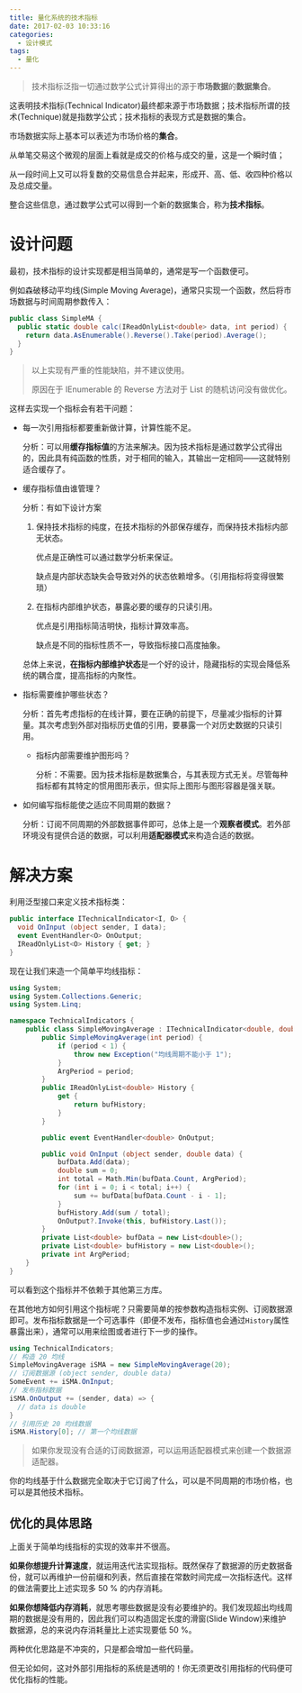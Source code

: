 ```yaml
---
title: 量化系统的技术指标
date: 2017-02-03 10:33:16
categories:
  - 设计模式
tags:
  - 量化
---
```


> 技术指标泛指一切通过数学公式计算得出的源于**市场数据**的**数据集合**。

这表明技术指标(Technical Indicator)最终都来源于市场数据；技术指标所谓的技术(Technique)就是指数学公式；技术指标的表现方式是数据的集合。

市场数据实际上基本可以表述为市场价格的**集合**。

从单笔交易这个微观的层面上看就是成交的价格与成交的量，这是一个瞬时值；

从一段时间上又可以将复数的交易信息合并起来，形成开、高、低、收四种价格以及总成交量。

整合这些信息，通过数学公式可以得到一个新的数据集合，称为**技术指标**。

<!--more-->

# 设计问题

最初，技术指标的设计实现都是相当简单的，通常是写一个函数便可。

例如森破移动平均线(Simple Moving Average)，通常只实现一个函数，然后将市场数据与时间周期参数传入：

```c#
public class SimpleMA {
  public static double calc(IReadOnlyList<double> data, int period) {
    return data.AsEnumerable().Reverse().Take(period).Average();
  }
}
```

> 以上实现有严重的性能缺陷，并不建议使用。
>
> 原因在于 IEnumerable 的 Reverse 方法对于 List 的随机访问没有做优化。

这样去实现一个指标会有若干问题：

+ 每一次引用指标都要重新做计算，计算性能不足。

  分析：可以用**缓存指标值**的方法来解决。因为技术指标是通过数学公式得出的，因此具有纯函数的性质，对于相同的输入，其输出一定相同——这就特别适合缓存了。

+ 缓存指标值由谁管理？

  分析：有如下设计方案

  1. 保持技术指标的纯度，在技术指标的外部保存缓存，而保持技术指标内部无状态。

     优点是正确性可以通过数学分析来保证。

     缺点是内部状态缺失会导致对外的状态依赖增多。（引用指标将变得很繁琐）

  2. 在指标内部维护状态，暴露必要的缓存的只读引用。

     优点是引用指标简洁明快，指标计算效率高。

     缺点是不同的指标性质不一，导致指标接口高度抽象。

  总体上来说，**在指标内部维护状态**是一个好的设计，隐藏指标的实现会降低系统的耦合度，提高指标的内聚性。

+ 指标需要维护哪些状态？

  分析：首先考虑指标的在线计算，要在正确的前提下，尽量减少指标的计算量。其次考虑到外部对指标历史值的引用，要暴露一个对历史数据的只读引用。

  + 指标内部需要维护图形吗？

    分析：不需要。因为技术指标是数据集合，与其表现方式无关。尽管每种指标都有其特定的惯用图形表示，但实际上图形与图形容器是强关联。

+ 如何编写指标能使之适应不同周期的数据？

  分析：订阅不同周期的外部数据事件即可，总体上是一个**观察者模式**。若外部环境没有提供合适的数据，可以利用**适配器模式**来构造合适的数据。

# 解决方案

利用泛型接口来定义技术指标类：

```c#
public interface ITechnicalIndicator<I, O> {
  void OnInput (object sender, I data);
  event EventHandler<O> OnOutput;
  IReadOnlyList<O> History { get; }
}
```

现在让我们来造一个简单平均线指标：

```c#
using System;
using System.Collections.Generic;
using System.Linq;

namespace TechnicalIndicators {
    public class SimpleMovingAverage : ITechnicalIndicator<double, double> {
        public SimpleMovingAverage(int period) {
            if (period < 1) {
                throw new Exception("均线周期不能小于 1");
            }
            ArgPeriod = period;
        }
        public IReadOnlyList<double> History {
            get {
                return bufHistory;
            }
        }

        public event EventHandler<double> OnOutput;

        public void OnInput (object sender, double data) {
            bufData.Add(data);
            double sum = 0;
            int total = Math.Min(bufData.Count, ArgPeriod);
            for (int i = 0; i < total; i++) {
                sum += bufData[bufData.Count - i - 1];
            }
            bufHistory.Add(sum / total);
            OnOutput?.Invoke(this, bufHistory.Last());
        }
        private List<double> bufData = new List<double>();
        private List<double> bufHistory = new List<double>();
        private int ArgPeriod;
    }
}
```

可以看到这个指标并不依赖于其他第三方库。

在其他地方如何引用这个指标呢？只需要简单的按参数构造指标实例、订阅数据源即可。发布指标数据是一个可选事件（即便不发布，指标值也会通过`History`属性暴露出来），通常可以用来绘图或者进行下一步的操作。

```c#
using TechnicalIndicators;
// 构造 20 均线
SimpleMovingAverage iSMA = new SimpleMovingAverage(20);
// 订阅数据源 (object sender, double data)
SomeEvent += iSMA.OnInput;
// 发布指标数据
iSMA.OnOutput += (sender, data) => {
  // data is double
}
// 引用历史 20 均线数据
iSMA.History[0]; // 第一个均线数据
```

>  如果你发现没有合适的订阅数据源，可以运用适配器模式来创建一个数据源适配器。

你的均线基于什么数据完全取决于它订阅了什么，可以是不同周期的市场价格，也可以是其他技术指标。

## 优化的具体思路

上面关于简单均线指标的实现的效率并不很高。

**如果你想提升计算速度**，就运用迭代法实现指标。既然保存了数据源的历史数据备份，就可以再维护一份前缀和列表，然后直接在常数时间完成一次指标迭代。这样的做法需要比上述实现多 50 % 的内存消耗。

**如果你想降低内存消耗**，就思考哪些数据是没有必要维护的。我们发现超出均线周期的数据是没有用的，因此我们可以构造固定长度的滑窗(Slide Window)来维护数据源，总的来说内存消耗量比上述实现要低 50 %。

两种优化思路是不冲突的，只是都会增加一些代码量。

但无论如何，这对外部引用指标的系统是透明的！你无须更改引用指标的代码便可优化指标的性能。
